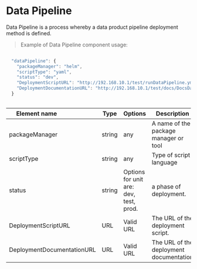 # Data Pipeline

Data Pipeline is a process whereby a data product pipeline deployment method is defined.

> Example of Data Pipeline component usage:

```javascript
   
  "dataPipeline": {
    "packageManager": "helm",
    "scriptType": "yaml",
    "status": "dev",
    "DeploymentScriptURL": "http://192.168.10.1/test/runDataPipeline.yml"
    "DeploymentDocumentationURL": "http://192.168.10.1/test/docs/DocsDataPipeline.html"
  }
  
```
| <div style="width:150px">Element name</div>   | Type  | Options  | Description  |
|---|---|---|---|
  | packageManager | string | any | A name of the package manager or tool |
  | scriptType | string  | any |  Type of script language|
  | status | string  | Options for unit are: dev, test, prod. | a phase of deployment. |
  | DeploymentScriptURL | URL | Valid URL  | 	The URL of the deployment script. |
  | DeploymentDocumentationURL | URL | Valid URL  | 	The URL of the deployment documentation |